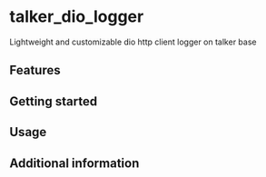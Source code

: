 # talker_dio_logger
Lightweight and customizable dio http client logger on talker base

## Features

## Getting started

## Usage

## Additional information


